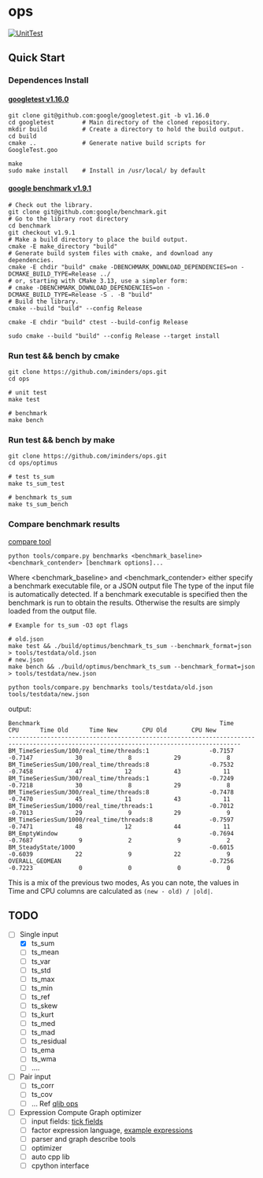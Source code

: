 # ops
[![UnitTest](https://github.com/iminders/ops/actions/workflows/unittest.yml/badge.svg)](https://github.com/iminders/ops/actions/workflows/unittest.yml)


## Quick Start

### Dependences Install

#### [googletest v1.16.0](https://github.com/google/googletest/blob/main/googletest/README.md)
```
git clone git@github.com:google/googletest.git -b v1.16.0
cd googletest        # Main directory of the cloned repository.
mkdir build          # Create a directory to hold the build output.
cd build
cmake ..             # Generate native build scripts for GoogleTest.goo

make
sudo make install    # Install in /usr/local/ by default
```

#### [google benchmark v1.9.1](https://github.com/google/benchmark?tab=readme-ov-file#installation)
```
# Check out the library.
git clone git@github.com:google/benchmark.git
# Go to the library root directory
cd benchmark
git checkout v1.9.1
# Make a build directory to place the build output.
cmake -E make_directory "build"
# Generate build system files with cmake, and download any dependencies.
cmake -E chdir "build" cmake -DBENCHMARK_DOWNLOAD_DEPENDENCIES=on -DCMAKE_BUILD_TYPE=Release ../
# or, starting with CMake 3.13, use a simpler form:
# cmake -DBENCHMARK_DOWNLOAD_DEPENDENCIES=on -DCMAKE_BUILD_TYPE=Release -S . -B "build"
# Build the library.
cmake --build "build" --config Release

cmake -E chdir "build" ctest --build-config Release

sudo cmake --build "build" --config Release --target install

```

### Run test && bench by cmake
```
git clone https://github.com/iminders/ops.git
cd ops

# unit test
make test

# benchmark
make bench
```

### Run test && bench by make
```
git clone https://github.com/iminders/ops.git
cd ops/optimus

# test ts_sum
make ts_sum_test

# benchmark ts_sum
make ts_sum_bench
```

### Compare benchmark results
[compare tool](https://github.com/google/benchmark/blob/main/docs/tools.md)
```
python tools/compare.py benchmarks <benchmark_baseline> <benchmark_contender> [benchmark options]...
```
Where <benchmark_baseline> and <benchmark_contender> either specify a benchmark executable file, or a JSON output file
The type of the input file is automatically detected. If a benchmark executable is specified then the benchmark is run to obtain the results. 
Otherwise the results are simply loaded from the output file.

```
# Example for ts_sum -O3 opt flags 

# old.json
make test && ./build/optimus/benchmark_ts_sum --benchmark_format=json > tools/testdata/old.json
# new.json
make bench && ./build/optimus/benchmark_ts_sum --benchmark_format=json > tools/testdata/new.json

python tools/compare.py benchmarks tools/testdata/old.json tools/testdata/new.json
```

output:
```
Benchmark                                                   Time             CPU      Time Old      Time New       CPU Old       CPU New
----------------------------------------------------------------------------------------------------------------------------------------
BM_TimeSeriesSum/100/real_time/threads:1                 -0.7157         -0.7147            30             8            29             8
BM_TimeSeriesSum/100/real_time/threads:8                 -0.7532         -0.7458            47            12            43            11
BM_TimeSeriesSum/300/real_time/threads:1                 -0.7249         -0.7218            30             8            29             8
BM_TimeSeriesSum/300/real_time/threads:8                 -0.7478         -0.7470            45            11            43            11
BM_TimeSeriesSum/1000/real_time/threads:1                -0.7012         -0.7013            29             9            29             9
BM_TimeSeriesSum/1000/real_time/threads:8                -0.7597         -0.7471            48            12            44            11
BM_EmptyWindow                                           -0.7694         -0.7687             9             2             9             2
BM_SteadyState/1000                                      -0.6015         -0.6039            22             9            22             9
OVERALL_GEOMEAN                                          -0.7256         -0.7223             0             0             0             0
```
This is a mix of the previous two modes, As you can note, the values in Time and CPU columns are calculated as `(new - old) / |old|`.

## TODO
  - [ ] Single input
    - [x] ts_sum
    - [ ] ts_mean
    - [ ] ts_var
    - [ ] ts_std
    - [ ] ts_max
    - [ ] ts_min
    - [ ] ts_ref
    - [ ] ts_skew
    - [ ] ts_kurt
    - [ ] ts_med
    - [ ] ts_mad
    - [ ] ts_residual
    - [ ] ts_ema
    - [ ] ts_wma
    - [ ] ....
- [ ] Pair input
  - [ ] ts_corr
  - [ ] ts_cov
  - [ ] ... Ref [qlib ops](https://github.com/microsoft/qlib/blob/main/qlib/data/ops.py)
- [ ] Expression Compute Graph optimizer
  - [ ] input fields: [tick fields](docs/tick.md)
  - [ ] factor expression language, [example expressions](docs/lang.md)
  - [ ] parser and graph describe tools
  - [ ] optimizer
  - [ ] auto cpp lib
  - [ ] cpython interface
